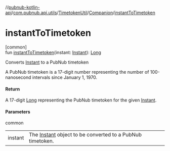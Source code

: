 //[pubnub-kotlin-api](../../../../index.md)/[com.pubnub.api.utils](../../index.md)/[TimetokenUtil](../index.md)/[Companion](index.md)/[instantToTimetoken](instant-to-timetoken.md)

# instantToTimetoken

[common]\
fun [instantToTimetoken](instant-to-timetoken.md)(instant: [Instant](../../-instant/index.md)): [Long](https://kotlinlang.org/api/core/kotlin-stdlib/kotlin/-long/index.html)

Converts [Instant](../../-instant/index.md) to a PubNub timetoken

A PubNub timetoken is a 17-digit number representing the number of 100-nanosecond intervals since January 1, 1970.

#### Return

A 17-digit [Long](https://kotlinlang.org/api/core/kotlin-stdlib/kotlin/-long/index.html) representing the PubNub timetoken for the given [Instant](../../-instant/index.md).

#### Parameters

common

| | |
|---|---|
| instant | The [Instant](../../-instant/index.md) object to be converted to a PubNub timetoken. |
